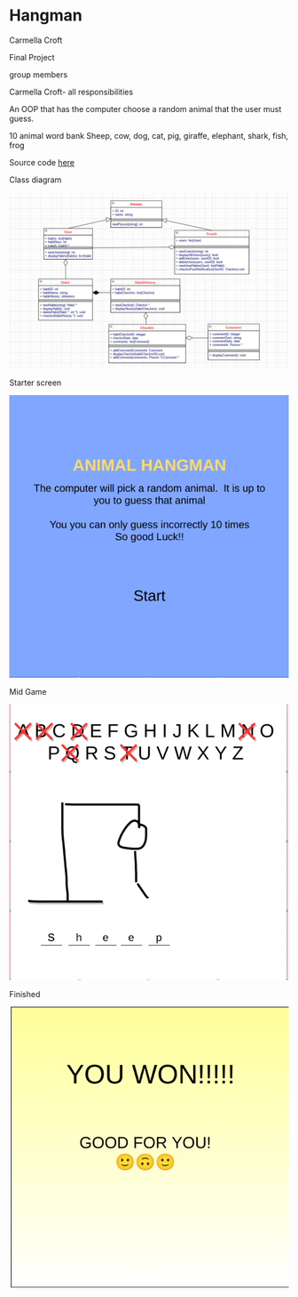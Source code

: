 # Hangman
Carmella Croft

Final Project

 group members
 
 Carmella Croft- all responsibilities
 
 An OOP that has the computer choose a random animal that the user must guess. 
 
 10 animal word bank
 Sheep, cow, dog, cat, pig, giraffe, elephant, shark, fish, frog
 
 Source code [here](https://github.com/CarmellaCroft/Hangman/tree/main/SRC/Hangman)

Class diagram

![hangman](https://github.com/CarmellaCroft/Hangman/blob/main/image/Hangman%201.png?raw=true)

Starter screen

![starter](https://github.com/CarmellaCroft/Hangman/blob/main/image/Start%20page%202021-05-24%206.04.32%20PM.png?raw=true)

Mid Game

![midgame](https://github.com/CarmellaCroft/Hangman/blob/main/image/mid%20game%202021-05-24%206.05.16%20PM.png?raw=true)

Finished

![finished](https://github.com/CarmellaCroft/Hangman/blob/main/image/winner%202021-05-24%206.06.13%20PM.png?raw=true)
